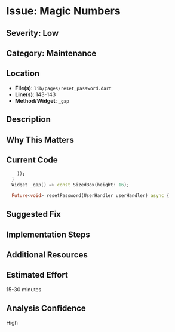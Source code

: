 # Issue: Magic Numbers

## Severity: Low

## Category: Maintenance

## Location
- **File(s)**: `lib/pages/reset_password.dart`
- **Line(s)**: 143-143
- **Method/Widget**: `_gap`

## Description


## Why This Matters


## Current Code
```dart
    ));
  }
  Widget _gap() => const SizedBox(height: 16);

  Future<void> resetPassword(UserHandler userHandler) async {

```

## Suggested Fix


## Implementation Steps


## Additional Resources


## Estimated Effort
15-30 minutes

## Analysis Confidence
High
